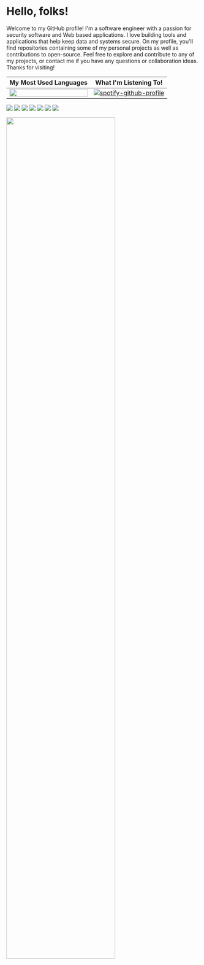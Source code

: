 # Hello, folks!

Welcome to my GitHub profile! I'm a software engineer with a passion for security software and Web based applications. I love building tools and applications that help keep data and systems secure. On my profile, you'll find repositories containing some of my personal projects as well as contributions to open-source. Feel free to explore and contribute to any of my projects, or contact me if you have any questions or collaboration ideas. Thanks for visiting!


My Most Used Languages     |  What I'm Listening To!
:-------------------------:|:-------------------------:
<img align="top" width="100%" src="https://readme-stats-alex-git-main-alex-grimes.vercel.app/api/top-langs/?username=Alex-Grimes&exclude_repo=readme-stats&langs_count=6&layout=compact&bg_color=1d1f21&color=2bbc8a&hide=VBA,HTML,Java,CSS,python,powershell,Ruby,TeX&text_color=c9cacc">  | [![spotify-github-profile](https://spotify-github-profile.vercel.app/api/view?uid=31kgookzmvq7yanoflay6aoimnha&cover_image=true&theme=novatorem&show_offline=false&background_color=121212&bar_color=53b14f&bar_color_cover=false)](https://github.com/kittinan/spotify-github-profile)









![](https://img.shields.io/badge/Language-Ruby-informational?style=flat&logo=<LOGO_NAME>&logoColor=white&color=851208)
![](https://img.shields.io/badge/Language-JavaScript-informational?style=flat&logo=<LOGO_NAME>&logoColor=white&color=e3cc00)
![](https://img.shields.io/badge/Library-React-informational?style=flat&logo=<LOGO_NAME>&logoColor=white&color=06b0bf)
![](https://img.shields.io/badge/Framework-Vue-informational?style=flat&logo=<LOGO_NAME>&logoColor=white&color=2bbc8a)
![](https://img.shields.io/badge/Framework-Solid-informational?style=flat&logo=<LOGO_NAME>&logoColor=white&color=06b0bf)
![](https://img.shields.io/badge/Framework-Rails-informational?style=flat&logo=<LOGO_NAME>&logoColor=white&color=851208)
![](https://img.shields.io/badge/Framework-Dotnet-informational?style=flat&logo=<LOGO_NAME>&logoColor=white&color=7500e3)



<img align="center" width=75% src=https://profile-counter.glitch.me/{Alex-Grimes]/count.svg />
